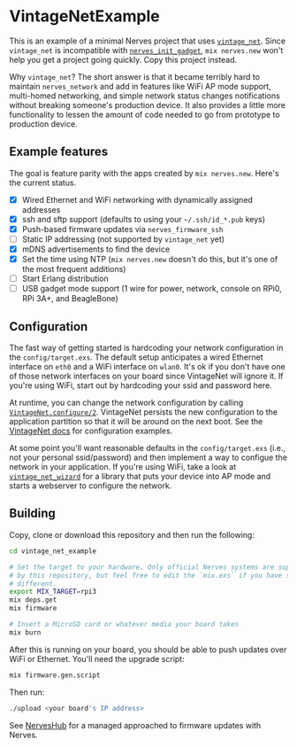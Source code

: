 # VintageNetExample

This is an example of a minimal Nerves project that uses
[`vintage_net`](https://hex.pm/packages/vintage_net). Since `vintage_net` is
incompatible with
[`nerves_init_gadget`](https://hex.pm/packages/nerves_init_gadget), `mix
nerves.new` won't help you get a project going quickly. Copy this project
instead.

Why `vintage_net`? The short answer is that it became terribly hard to maintain
`nerves_network` and add in features like WiFi AP mode support, multi-homed
networking, and simple network status changes notifications without breaking
someone's production device. It also provides a little more functionality to
lessen the amount of code needed to go from prototype to production device.

## Example features

The goal is feature parity with the apps created by `mix nerves.new`. Here's the
current status.

* [x] Wired Ethernet and WiFi networking with dynamically assigned addresses
* [x] ssh and sftp support (defaults to using your `~/.ssh/id_*.pub` keys)
* [x] Push-based firmware updates via `nerves_firmware_ssh`
* [ ] Static IP addressing (not supported by `vintage_net` yet)
* [x] mDNS advertisements to find the device
* [x] Set the time using NTP (`mix nerves.new` doesn't do this, but it's one
  of the most frequent additions)
* [ ] Start Erlang distribution
* [ ] USB gadget mode support (1 wire for power, network, console on RPi0, RPi
  3A+, and BeagleBone)

## Configuration

The fast way of getting started is hardcoding your network configuration in the
`config/target.exs`. The default setup anticipates a wired Ethernet interface on
`eth0` and a WiFi interface on `wlan0`. It's ok if you don't have one of those
network interfaces on your board since VintageNet will ignore it. If you're
using WiFi, start out by hardcoding your ssid and password here.

At runtime, you can change the network configuration by calling
[`VintageNet.configure/2`](https://hexdocs.pm/vintage_net/VintageNet.html#configure/2).
VintageNet persists the new configuration to the application partition so that
it will be around on the next boot. See the [VintageNet
docs](https://hexdocs.pm/vintage_net/readme.html#wired-ethernet) for
configuration examples.

At some point you'll want reasonable defaults in the `config/target.exs` (i.e.,
not your personal ssid/password) and then implement a way to configue the
network in your application. If you're using WiFi, take a look at
[`vintage_net_wizard`](https://github.com/nerves-networking/vintage_net_wizard)
for a library that puts your device into AP mode and starts a webserver to
configure the network.

## Building

Copy, clone or download this repository and then run the following:

```sh
cd vintage_net_example

# Set the target to your hardware. Only official Nerves systems are supported
# by this repository, but feel free to edit the `mix.exs` if you have something
# different.
export MIX_TARGET=rpi3
mix deps.get
mix firmware

# Insert a MicroSD card or whatever media your board takes
mix burn
```

After this is running on your board, you should be able to push updates over
WiFi or Ethernet. You'll need the upgrade script:

```sh
mix firmware.gen.script
```

Then run:

```sh
./upload <your board's IP address>
```

See [NervesHub](https://nerves-hub.org) for a managed approached to firmware
updates with Nerves.

